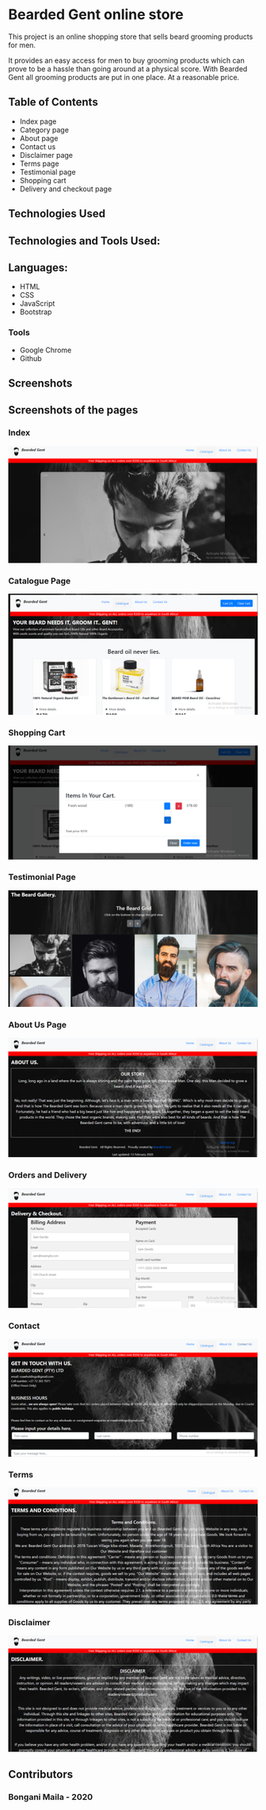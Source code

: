 # Bearded Gent online store

This project is an online shopping store that sells beard grooming products for men. 

It provides an easy access for men to buy grooming products which can prove to be a hassle than going around at a physical score. With Bearded Gent all grooming products are put in one place. At a reasonable price. 

## Table of Contents

- Index page
- Category page
- About page
- Contact us
- Disclaimer page
- Terms page
- Testimonial page
- Shopping cart
- Delivery and checkout page



## Technologies Used

## Technologies and Tools Used:

## Languages:

- HTML
- CSS
- JavaScript
- Bootstrap



### Tools

- Google Chrome
- Github


## Screenshots
## Screenshots of the pages

### Index
![](https://github.com/BonganiMaila/Bearded-Gent-online-store-/blob/master/Images/index.png)

### Catalogue Page
![](https://github.com/BonganiMaila/Bearded-Gent-online-store-/blob/master/Images/catalogue.png)

### Shopping Cart
![](https://github.com/BonganiMaila/Bearded-Gent-online-store-/blob/master/Images/shopping.png)

### Testimonial Page
![](https://github.com/BonganiMaila/Bearded-Gent-online-store-/blob/master/Images/testimonial.png)

### About Us Page
![](https://github.com/BonganiMaila/Bearded-Gent-online-store-/blob/master/Images/about%20us.png)

### Orders and Delivery
![](https://github.com/BonganiMaila/Bearded-Gent-online-store-/blob/master/Images/checkout.png)

### Contact
![](https://github.com/BonganiMaila/Bearded-Gent-online-store-/blob/master/Images/contact.png)

### Terms
![](https://github.com/BonganiMaila/Bearded-Gent-online-store-/blob/master/Images/terms.png)

### Disclaimer
![](https://github.com/BonganiMaila/Bearded-Gent-online-store-/blob/master/Images/disclaimer.png)



## Contributors

### Bongani Maila - 2020
